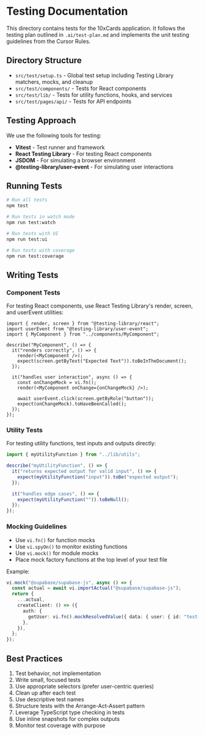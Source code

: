 # Testing Documentation

This directory contains tests for the 10xCards application. It follows the testing plan outlined in `.ai/test-plan.md` and implements the unit testing guidelines from the Cursor Rules.

## Directory Structure

- `src/test/setup.ts` - Global test setup including Testing Library matchers, mocks, and cleanup
- `src/test/components/` - Tests for React components
- `src/test/lib/` - Tests for utility functions, hooks, and services
- `src/test/pages/api/` - Tests for API endpoints

## Testing Approach

We use the following tools for testing:

- **Vitest** - Test runner and framework
- **React Testing Library** - For testing React components
- **JSDOM** - For simulating a browser environment
- **@testing-library/user-event** - For simulating user interactions

## Running Tests

```bash
# Run all tests
npm test

# Run tests in watch mode
npm run test:watch

# Run tests with UI
npm run test:ui

# Run tests with coverage
npm run test:coverage
```

## Writing Tests

### Component Tests

For testing React components, use React Testing Library's render, screen, and userEvent utilities:

```tsx
import { render, screen } from "@testing-library/react";
import userEvent from "@testing-library/user-event";
import { MyComponent } from "../components/MyComponent";

describe("MyComponent", () => {
  it("renders correctly", () => {
    render(<MyComponent />);
    expect(screen.getByText("Expected Text")).toBeInTheDocument();
  });

  it("handles user interaction", async () => {
    const onChangeMock = vi.fn();
    render(<MyComponent onChange={onChangeMock} />);

    await userEvent.click(screen.getByRole("button"));
    expect(onChangeMock).toHaveBeenCalled();
  });
});
```

### Utility Tests

For testing utility functions, test inputs and outputs directly:

```ts
import { myUtilityFunction } from "../lib/utils";

describe("myUtilityFunction", () => {
  it("returns expected output for valid input", () => {
    expect(myUtilityFunction("input")).toBe("expected output");
  });

  it("handles edge cases", () => {
    expect(myUtilityFunction("")).toBeNull();
  });
});
```

### Mocking Guidelines

- Use `vi.fn()` for function mocks
- Use `vi.spyOn()` to monitor existing functions
- Use `vi.mock()` for module mocks
- Place mock factory functions at the top level of your test file

Example:

```ts
vi.mock("@supabase/supabase-js", async () => {
  const actual = await vi.importActual("@supabase/supabase-js");
  return {
    ...actual,
    createClient: () => ({
      auth: {
        getUser: vi.fn().mockResolvedValue({ data: { user: { id: "test-id" } } }),
      },
    }),
  };
});
```

## Best Practices

1. Test behavior, not implementation
2. Write small, focused tests
3. Use appropriate selectors (prefer user-centric queries)
4. Clean up after each test
5. Use descriptive test names
6. Structure tests with the Arrange-Act-Assert pattern
7. Leverage TypeScript type checking in tests
8. Use inline snapshots for complex outputs
9. Monitor test coverage with purpose

